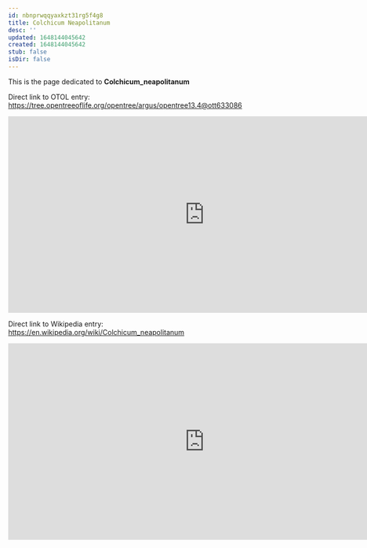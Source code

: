 ```yaml
---
id: nbnprwqqyaxkzt31rg5f4g8
title: Colchicum Neapolitanum
desc: ''
updated: 1648144045642
created: 1648144045642
stub: false
isDir: false
---
```

This is the page dedicated to **Colchicum_neapolitanum**


Direct link to OTOL entry: https://tree.opentreeoflife.org/opentree/argus/opentree13.4@ott633086



<html>
    <body>
    <iframe src="https://tree.opentreeoflife.org/opentree/argus/opentree13.4@ott633086"
    width="800" height="400" frameborder="0" allowfullscreen> </iframe>
    </body>
</html>
    


Direct link to Wikipedia entry: https://en.wikipedia.org/wiki/Colchicum_neapolitanum



<html>
    <body>
    <iframe src="https://en.wikipedia.org/wiki/Colchicum_neapolitanum"
    width="800" height="400" frameborder="0" allowfullscreen> </iframe>
    </body>
</html>
    
